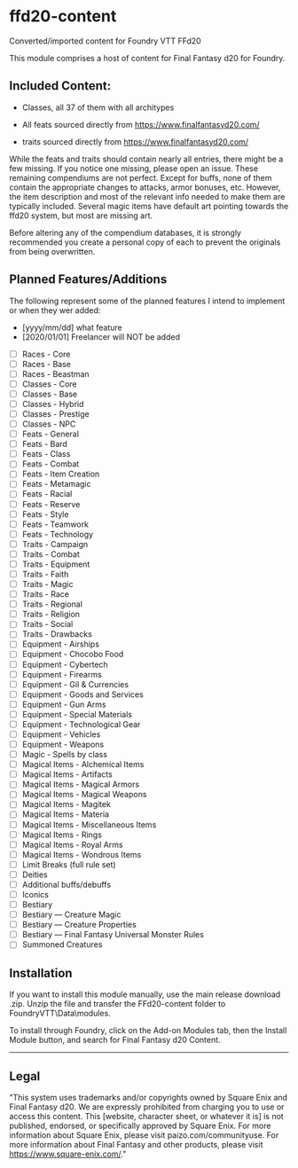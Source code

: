 # ffd20-content

Converted/imported content for Foundry VTT FFd20

This module comprises a host of content for Final Fantasy d20 for Foundry.

## Included Content:

- Classes, all 37 of them with all architypes

- All feats sourced directly from https://www.finalfantasyd20.com/

-  traits sourced directly from https://www.finalfantasyd20.com/

While the feats and traits should contain nearly all entries, there might be a few missing. If you notice one missing, please open an issue. These remaining compendiums are not perfect. Except for buffs, none of them contain the appropriate changes to attacks, armor bonuses, etc. However, the item description and most of the relevant info needed to make them are typically included. Several magic items have default art pointing towards the ffd20 system, but most are missing art. 

Before altering any of the compendium databases, it is strongly recommended you create a personal copy of each to prevent the originals from being overwritten.

## Planned Features/Additions

The following represent some of the planned features I intend to implement or when they wer added:

- [yyyy/mm/dd] what feature
- [2020/01/01] Freelancer will NOT be added
- [ ] Races - Core
- [ ] Races - Base
- [ ] Races - Beastman
- [ ] Classes - Core
- [ ] Classes - Base
- [ ] Classes - Hybrid
- [ ] Classes - Prestige
- [ ] Classes - NPC
- [ ] Feats - General
- [ ] Feats - Bard
- [ ] Feats - Class
- [ ] Feats - Combat
- [ ] Feats - Item Creation
- [ ] Feats - Metamagic
- [ ] Feats - Racial
- [ ] Feats - Reserve
- [ ] Feats - Style
- [ ] Feats - Teamwork
- [ ] Feats - Technology
- [ ] Traits - Campaign
- [ ] Traits - Combat
- [ ] Traits - Equipment
- [ ] Traits - Faith
- [ ] Traits - Magic
- [ ] Traits - Race
- [ ] Traits - Regional
- [ ] Traits - Religion
- [ ] Traits - Social
- [ ] Traits - Drawbacks
- [ ] Equipment - Airships
- [ ] Equipment - Chocobo Food
- [ ] Equipment - Cybertech
- [ ] Equipment - Firearms
- [ ] Equipment - Gil & Currencies
- [ ] Equipment - Goods and Services
- [ ] Equipment - Gun Arms
- [ ] Equipment - Special Materials
- [ ] Equipment - Technological Gear
- [ ] Equipment - Vehicles
- [ ] Equipment - Weapons
- [ ] Magic - Spells by class
- [ ] Magical Items - Alchemical Items
- [ ] Magical Items - Artifacts
- [ ] Magical Items - Magical Armors
- [ ] Magical Items - Magical Weapons
- [ ] Magical Items - Magitek
- [ ] Magical Items - Materia
- [ ] Magical Items - Miscellaneous Items
- [ ] Magical Items - Rings
- [ ] Magical Items - Royal Arms
- [ ] Magical Items - Wondrous Items
- [ ] Limit Breaks (full rule set)
- [ ] Deities
- [ ] Additional buffs/debuffs
- [ ] Iconics
- [ ] Bestiary
- [ ] Bestiary — Creature Magic
- [ ] Bestiary — Creature Properties
- [ ] Bestiary — Final Fantasy Universal Monster Rules
- [ ] Summoned Creatures

## Installation

If you want to install this module manually, use the main release download .zip.
Unzip the file and transfer the FFd20-content folder to FoundryVTT\Data\modules.

To install through Foundry, click on the Add-on Modules tab, then the Install Module button, and search for Final Fantasy d20 Content.

-------

## Legal
"This system uses trademarks and/or copyrights owned by Square Enix and Final Fantasy d20. We are expressly prohibited from charging you to use or access this content. This [website, character sheet, or whatever it is] is not published, endorsed, or specifically approved by Square Enix. For more information about Square Enix, please visit paizo.com/communityuse. For more information about Final Fantasy and other products, please visit https://www.square-enix.com/."
